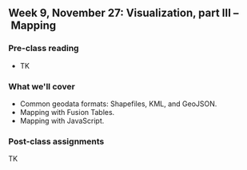 ## Week 9, November 27: Visualization, part III – Mapping

### Pre-class reading

- TK

### What we'll cover

- Common geodata formats: Shapefiles, KML, and GeoJSON.
- Mapping with Fusion Tables.
- Mapping with JavaScript.

### Post-class assignments

TK

